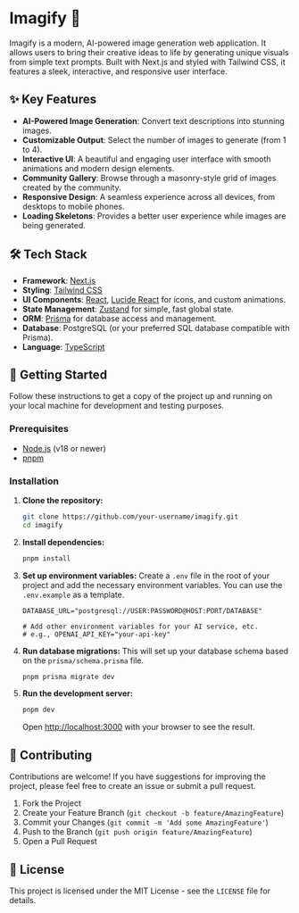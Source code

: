 # Imagify 🎨

Imagify is a modern, AI-powered image generation web application. It allows users to bring their creative ideas to life by generating unique visuals from simple text prompts. Built with Next.js and styled with Tailwind CSS, it features a sleek, interactive, and responsive user interface.

## ✨ Key Features

- **AI-Powered Image Generation**: Convert text descriptions into stunning images.
- **Customizable Output**: Select the number of images to generate (from 1 to 4).
- **Interactive UI**: A beautiful and engaging user interface with smooth animations and modern design elements.
- **Community Gallery**: Browse through a masonry-style grid of images created by the community.
- **Responsive Design**: A seamless experience across all devices, from desktops to mobile phones.
- **Loading Skeletons**: Provides a better user experience while images are being generated.

## 🛠️ Tech Stack

- **Framework**: [Next.js](https://nextjs.org/)
- **Styling**: [Tailwind CSS](https://tailwindcss.com/)
- **UI Components**: [React](https://react.dev/), [Lucide React](https://lucide.dev/) for icons, and custom animations.
- **State Management**: [Zustand](https://github.com/pmndrs/zustand) for simple, fast global state.
- **ORM**: [Prisma](https://www.prisma.io/) for database access and management.
- **Database**: PostgreSQL (or your preferred SQL database compatible with Prisma).
- **Language**: [TypeScript](https://www.typescriptlang.org/)

## 🚀 Getting Started

Follow these instructions to get a copy of the project up and running on your local machine for development and testing purposes.

### Prerequisites

- [Node.js](httpss://nodejs.org/en) (v18 or newer)
- [pnpm](httpss://pnpm.io/)

### Installation

1.  **Clone the repository:**
    ```bash
    git clone https://github.com/your-username/imagify.git
    cd imagify
    ```

2.  **Install dependencies:**
    ```bash
    pnpm install
    ```

3.  **Set up environment variables:**
    Create a `.env` file in the root of your project and add the necessary environment variables. You can use the `.env.example` as a template.
    ```env
    DATABASE_URL="postgresql://USER:PASSWORD@HOST:PORT/DATABASE"
    
    # Add other environment variables for your AI service, etc.
    # e.g., OPENAI_API_KEY="your-api-key"
    ```

4.  **Run database migrations:**
    This will set up your database schema based on the `prisma/schema.prisma` file.
    ```bash
    pnpm prisma migrate dev
    ```

5.  **Run the development server:**
    ```bash
    pnpm dev
    ```
    Open [http://localhost:3000](http://localhost:3000) with your browser to see the result.

## 🤝 Contributing

Contributions are welcome! If you have suggestions for improving the project, please feel free to create an issue or submit a pull request.

1.  Fork the Project
2.  Create your Feature Branch (`git checkout -b feature/AmazingFeature`)
3.  Commit your Changes (`git commit -m 'Add some AmazingFeature'`)
4.  Push to the Branch (`git push origin feature/AmazingFeature`)
5.  Open a Pull Request

## 📄 License

This project is licensed under the MIT License - see the `LICENSE` file for details.


